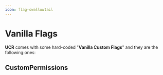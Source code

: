```yaml
---
icon: flag-swallowtail
---
```


# Vanilla Flags

**UCR** comes with some hard-coded "**Vanilla Custom Flags**" and they are the following ones:

## CustomPermissions

